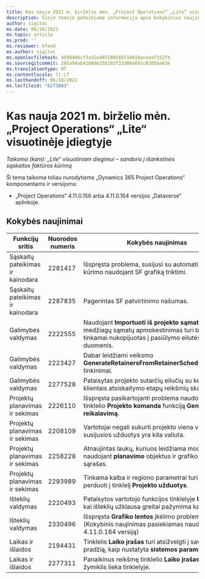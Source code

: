 ```yaml
---
title: Kas nauja 2021 m. birželio mėn. „Project Operations“ „Lite“ visuotinėje įdiegtyje
description: Šioje temoje pateikiama informacija apie kokybinius naujinimus, kuriuos galima rasti 2021 m. birželio mėn. „Project Operations“ „Lite“ visuotinėje įdiegtyje.
author: sigitac
ms.date: 06/10/2021
ms.topic: article
ms.prod: ''
ms.reviewer: kfend
ms.author: sigitac
ms.openlocfilehash: 4598406cf3a32e4071805b5f1491baceaaf152fb
ms.sourcegitcommit: 205a94ab4168de25b102f31d00a691c8205ba63e
ms.translationtype: HT
ms.contentlocale: lt-LT
ms.lasthandoff: 06/18/2021
ms.locfileid: "6273883"
---
```

# <a name="whats-new-june-2021---project-operations-lite-deployment"></a>Kas nauja 2021 m. birželio mėn. „Project Operations“ „Lite“ visuotinėje įdiegtyje

_Taikoma (kam): „Lite“ visuotiniam diegimui – sandoris į išankstinės sąskaitos faktūros kūrimą_

Ši tema taikoma toliau nurodytiems „Dynamics 365 Project Operations“ komponentams ir versijoms:

  - „Project Operations“ 4.11.0.156 arba 4.11.0.164 versijos „Dataverse“ aplinkoje.

## <a name="quality-updates"></a>Kokybės naujinimai

| **Funkcijų sritis** | **Nuorodos numeris** | **Kokybės naujinimas** |
| --- | --- | --- |
| Sąskaitų pateikimas ir kainodara | 2281417 | Išspręsta problema, susijusi su automatinio SF kūrimo naudojant SF grafiką triktimi. |
| Sąskaitų pateikimas ir kainodara | 2287835 |   Pagerintas SF patvirtinimo našumas. |
| Galimybės valdymas | 2222555 | Naudojant **Importuoti iš projekto sąmatos**, medžiagų sąmatų apmokestinimas turi būti tinkamai nukopijuotas į pasiūlymo eilutės duomenis. |
| Galimybės valdymas | 2223427 | Dabar leidžiami veiksmo **GenerateRetainersFromRetainerScheduleOptions** tinkinimai. |
| Galimybės valdymas | 2277528 | Pataisytas projekto sutarčių eilučių su keliais klientais atsiskaitymo etapų reikšmių skaičiavimas. |
| Projektų planavimas ir sekimas | 2226110 | Išspręsta pasikartojanti problema naudojant tinklelio **Projekto komanda** funkciją **Generuoti reikalavimą**. |
| Projektų planavimas ir sekimas | 2208109 | Vartotojai negali sukurti projekto viena valiuta, kai susijusios užduotys yra kita valiuta. |
| Projektų planavimas ir sekimas | 2258228 | Atnaujintas laukų, kuriuos leidžiama modifikuoti naudojant **planavimo** objektus ir grafiko API, sąrašas. |
| Projektų planavimas ir sekimas | 2293989 | Tinkama kalba ir regiono parametrai turi būti perduoti į tinklelį **Projekto užduotys**.|
| Išteklių valdymas | 2220493 | Pataisytos vartotojo funkcijos tinklelyje **Užduotis**, kai išteklių užklausa greitai pažymima kaip baigta. |
| Išteklių valdymas | 2330496 | Išspręsta **Grafiko lentos** įkėlimo problema. (Kokybinis naujinimas pasiekiamas naudojant 4.11.0.164 versiją) |
| Laikas ir išlaidos | 2194431 | Tinklelis **Laiko įrašas** turi atsižvelgti į savaitės pradžią, kaip nustatyta **sistemos parametruose**. |
| Laikas ir išlaidos | 2277311 | Panaikinus reikšmę tinklelio **Laiko įrašas** langelyje, žymiklis lieka tinklelyje. |
